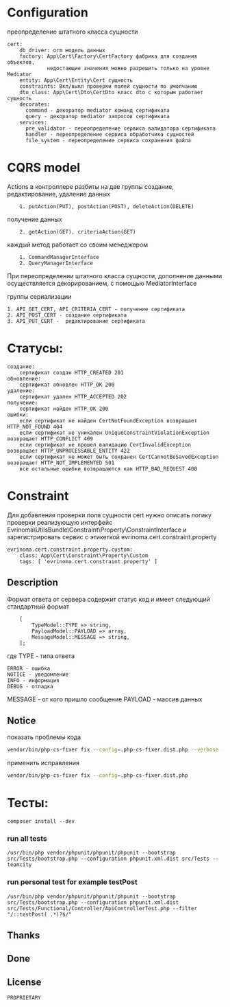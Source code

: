 # Configuration

преопределение штатного класса сущности

    cert:
        db_driver: orm модель данных
        factory: App\Cert\Factory\CertFactory фабрика для создания объектов,
                 недостающие значения можно разрешить только на уровне Mediator
        entity: App\Cert\Entity\Cert сущность
        constraints: Вкл/выкл проверки полей сущности по умолчанию 
        dto_class: App\Cert\Dto\CertDto класс dto с которым работает сущность
        decorates:
          command - декоратор mediator команд сертификата
          query - декоратор mediator запросов сертификата
        services:
          pre_validator - переопределение сервиса валидатора сертификата
          handler - переопределение сервиса обработчика сущностей
          file_system - переопределение сервиса сохранения файла

# CQRS model

Actions в контроллере разбиты на две группы
создание, редактирование, удаление данных

        1. putAction(PUT), postAction(POST), deleteAction(DELETE)
получение данных

        2. getAction(GET), criteriaAction(GET)

каждый метод работает со своим менеджером

        1. CommandManagerInterface
        2. QueryManagerInterface

При переопределении штатного класса сущности, дополнение данными осуществляется декорированием, с помощью MediatorInterface


группы  сериализации

    1. API_GET_CERT, API_CRITERIA_CERT - получение сертификата
    2. API_POST_CERT - создание сертификата
    3. API_PUT_CERT -  редактирование сертификата

# Статусы:

    создание:
        сертификат создан HTTP_CREATED 201
    обновление:
        сертификат обновлен HTTP_OK 200
    удаление:
        сертификат удален HTTP_ACCEPTED 202
    получение:
        сертификат найден HTTP_OK 200
    ошибки:
        если сертификат не найден CertNotFoundException возвращает HTTP_NOT_FOUND 404
        если сертификат не уникален UniqueConstraintViolationException возвращает HTTP_CONFLICT 409
        если сертификат не прошел валидацию CertInvalidException возвращает HTTP_UNPROCESSABLE_ENTITY 422
        если сертификат не может быть сохранен CertCannotBeSavedException возвращает HTTP_NOT_IMPLEMENTED 501
        все остальные ошибки возвращаются как HTTP_BAD_REQUEST 400

# Constraint

Для добавления проверки поля сущности cert нужно описать логику проверки реализующую интерфейс Evrinoma\UtilsBundle\Constraint\Property\ConstraintInterface и зарегистрировать сервис с этикеткой evrinoma.cert.constraint.property

    evrinoma.cert.constraint.property.custom:
        class: App\Cert\Constraint\Property\Custom
        tags: [ 'evrinoma.cert.constraint.property' ]

## Description
Формат ответа от сервера содержит статус код и имеет следующий стандартный формат
```text
    [
        TypeModel::TYPE => string,
        PayloadModel::PAYLOAD => array,
        MessageModel::MESSAGE => string,
    ];
```
где
TYPE - типа ответа

    ERROR - ошибка
    NOTICE - уведомление
    INFO - информация
    DEBUG - отладка

MESSAGE - от кого пришло сообщение
PAYLOAD - массив данных

## Notice

показать проблемы кода

```bash
vendor/bin/php-cs-fixer fix --config=.php-cs-fixer.dist.php --verbose --diff --dry-run
```

применить исправления

```bash
vendor/bin/php-cs-fixer fix --config=.php-cs-fixer.dist.php
```

# Тесты:

    composer install --dev

### run all tests

    /usr/bin/php vendor/phpunit/phpunit/phpunit --bootstrap src/Tests/bootstrap.php --configuration phpunit.xml.dist src/Tests --teamcity

### run personal test for example testPost

    /usr/bin/php vendor/phpunit/phpunit/phpunit --bootstrap src/Tests/bootstrap.php --configuration phpunit.xml.dist src/Tests/Functional/Controller/ApiControllerTest.php --filter "/::testPost( .*)?$/" 

## Thanks

## Done

## License
    PROPRIETARY
   